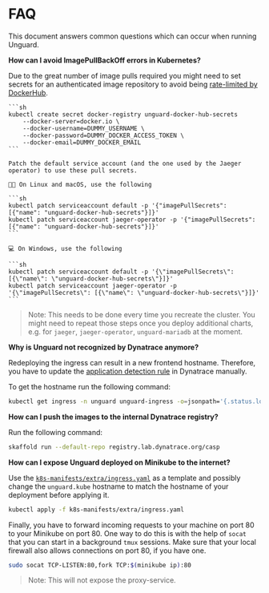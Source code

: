 # FAQ

This document answers common questions which can occur when running Unguard.

**How can I avoid ImagePullBackOff errors in Kubernetes?**

Due to the great number of image pulls required you might need to set secrets for
an authenticated image repository to avoid being [rate-limited by DockerHub](https://www.docker.com/increase-rate-limits).

    ```sh
    kubectl create secret docker-registry unguard-docker-hub-secrets
        --docker-server=docker.io \
        --docker-username=DUMMY_USERNAME \
        --docker-password=DUMMY_DOCKER_ACCESS_TOKEN \
        --docker-email=DUMMY_DOCKER_EMAIL
    ```

    Patch the default service account (and the one used by the Jaeger operator) to use these pull secrets.

    🐧🍎 On Linux and macOS, use the following

    ```sh
    kubectl patch serviceaccount default -p '{"imagePullSecrets": [{"name": "unguard-docker-hub-secrets"}]}'
    kubectl patch serviceaccount jaeger-operator -p '{"imagePullSecrets": [{"name": "unguard-docker-hub-secrets"}]}'
    ```

    💻 On Windows, use the following

    ```sh
    kubectl patch serviceaccount default -p '{\"imagePullSecrets\": [{\"name\": \"unguard-docker-hub-secrets\"}]}'
    kubectl patch serviceaccount jaeger-operator -p '{\"imagePullSecrets\": [{\"name\": \"unguard-docker-hub-secrets\"}]}'
    ```

> Note: This needs to be done every time you recreate the cluster. You might need to repeat those steps once you deploy additional charts, e.g. for `jaeger`, `jaeger-operator`, `unguard-mariadb` at the moment.

**Why is Unguard not recognized by Dynatrace anymore?**

Redeploying the ingress can result in a new frontend hostname. Therefore, you have to update the [application detection rule](https://rjc90872.sprint.dynatracelabs.com/#settings/rum/webappmonitoring) in Dynatrace manually.

To get the hostname run the following command:

```sh
kubectl get ingress -n unguard unguard-ingress -o=jsonpath='{.status.loadBalancer.ingress[0].hostname}'
```

**How can I push the images to the internal Dynatrace registry?**

Run the following command:

```sh
skaffold run --default-repo registry.lab.dynatrace.org/casp
```

**How can I expose Unguard deployed on Minikube to the internet?**

Use the [`k8s-manifests/extra/ingress.yaml`](./k8s-manifests/extra/ingress.yaml) as a template
and possibly change the `unguard.kube` hostname to match the hostname of your deployment before applying it.

```sh
kubectl apply -f k8s-manifests/extra/ingress.yaml
 ```

Finally, you have to forward incoming requests to your machine on port 80 to your Minikube on port 80.
One way to do this is with the help of `socat` that you can start in a background `tmux` sessions.
Make sure that your local firewall also allows connections on port 80, if you have one.

```sh
sudo socat TCP-LISTEN:80,fork TCP:$(minikube ip):80
```

> Note: This will not expose the proxy-service.
